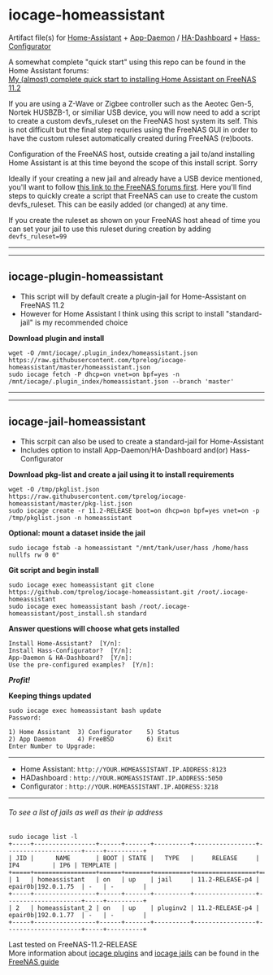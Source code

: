 # iocage-homeassistant
Artifact file(s) for [Home-Assistant](https://www.home-assistant.io/) + [App-Daemon](https://www.home-assistant.io/docs/ecosystem/appdaemon/) / [HA-Dashboard](https://www.home-assistant.io/docs/ecosystem/hadashboard/) + [Hass-Configurator](https://www.home-assistant.io/docs/ecosystem/hass-configurator/#configuration-ui-for-home-assistant)  


A somewhat complete "quick start" using this repo can be found in the Home Assistant forums:  
[My (almost) complete quick start to installing Home Assistant on FreeNAS 11.2 ](https://community.home-assistant.io/t/my-almost-complete-quick-start-to-installing-home-assistant-on-freenas-11-2-including-appdaemon-ha-dashboard-hass-configurator-mosquitto-and-tasmoadmin/71882?u=troy)


If you are using a Z-Wave or Zigbee controller such as the Aeotec Gen-5, Nortek HUSBZB-1, or similiar USB device, you will now need to add a script to create a custom devfs_ruleset on the FreeNAS host system its self. This is not difficult but the final step requries using the FreeNAS GUI in order to have the custom ruleset automatically created during FreeNAS (re)boots.

Configuration of the FreeNAS host, outside creating a jail to/and installing Home Assistant is at this time beyond the scope of this install script. Sorry

Ideally if your creating a new jail and already have a USB device mentioned, you'll want to follow [this link to the FreeNAS forums first](https://forums.freenas.org/index.php?threads/usb-z-wave-device-no-longer-shows-up-in-iocage-jail-on-freenas-11-2.71301/post-501866).
Here you'll find steps to quickly create a script that FreeNAS can use to create the custom devfs_ruleset. This can be easily added (or changed) at any time.

If you create the ruleset as shown on your FreeNAS host ahead of time you can set your jail to use this ruleset during creation by adding `devfs_ruleset=99`


---
---
## iocage-plugin-homeassistant

 - This script will by default create a plugin-jail for Home-Assistant on FreeNAS 11.2
 - However for Home Assistant I think using this script to install "standard-jail" is my recommended choice 

**Download plugin and install**

    wget -O /mnt/iocage/.plugin_index/homeassistant.json https://raw.githubusercontent.com/tprelog/iocage-homeassistant/master/homeassistant.json
    sudo iocage fetch -P dhcp=on vnet=on bpf=yes -n /mnt/iocage/.plugin_index/homeassistant.json --branch 'master'

---
---
## iocage-jail-homeassistant

 - This scrpit can also be used to create a standard-jail for Home-Assistant
 - Includes option to install App-Daemon/HA-Dashboard and(or) Hass-Configurator
 
**Download pkg-list and create a jail using it to install requirements**

    wget -O /tmp/pkglist.json https://raw.githubusercontent.com/tprelog/iocage-homeassistant/master/pkg-list.json
    sudo iocage create -r 11.2-RELEASE boot=on dhcp=on bpf=yes vnet=on -p /tmp/pkglist.json -n homeassistant


**Optional: mount a dataset inside the jail**

    sudo iocage fstab -a homeassistant "/mnt/tank/user/hass /home/hass nullfs rw 0 0"
    
    
**Git script and begin install**

    sudo iocage exec homeassistant git clone https://github.com/tprelog/iocage-homeassistant.git /root/.iocage-homeassistant
    sudo iocage exec homeassistant bash /root/.iocage-homeassistant/post_install.sh standard
    

**Answer questions will choose what gets installed**

    Install Home-Assistant?  [Y/n]:
    Install Hass-Configurator?  [Y/n]:
    App-Daemon & HA-Dashboard?  [Y/n]:
    Use the pre-configured examples?  [Y/n]:

***Profit!***

**Keeping things updated**

    sudo iocage exec homeassistant bash update
    Password:

    1) Home Assistant  3) Configurator    5) Status
    2) App Daemon      4) FreeBSD         6) Exit
    Enter Number to Upgrade: 

---

  - Home Assistant: `http://YOUR.HOMEASSISTANT.IP.ADDRESS:8123`  
  - HADashboard   : `http://YOUR.HOMEASSISTANT.IP.ADDRESS:5050`  
  - Configurator  : `http://YOUR.HOMEASSISTANT.IP.ADDRESS:3218`  
     
---

###### To see a list of jails as well as their ip address

    sudo iocage list -l
    +-----+-----------------+------+-------+----------+-----------------+---------------------+-----+----------+
    | JID |      NAME       | BOOT | STATE |   TYPE   |     RELEASE     |         IP4         | IP6 | TEMPLATE |
    +=====+=================+======+=======+==========+=================+=====================+=====+==========+
    | 1   | homeassistant   | on   | up    | jail     | 11.2-RELEASE-p4 | epair0b|192.0.1.75  | -   | -        |
    +-----+-----------------+------+-------+----------+-----------------+---------------------+-----+----------+
    | 2   | homeassistant_2 | on   | up    | pluginv2 | 11.2-RELEASE-p4 | epair0b|192.0.1.77  | -   | -        |
    +-----+-----------------+------+-------+----------+-----------------+---------------------+-----+----------+


Last tested on FreeNAS-11.2-RELEASE  
More information about [iocage plugins](https://doc.freenas.org/11.2/plugins.html) and [iocage jails](https://doc.freenas.org/11.2/jails.html) can be found in the [FreeNAS guide](https://doc.freenas.org/11.2/intro.html#introduction)  

